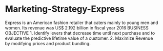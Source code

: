 # Marketing-Strategy-Express
Express is an American fashion retailer that caters mainly to young men and women.  Its revenue was US$ 2.192 billion in fiscal year 2016 BUSINESS OBJECTIVE 1. Identify levers that decrease time until next purchase and to evaluate the predictive lifetime value of a customer. 2. Maximize Revenue by modifying prices and product bundling.
